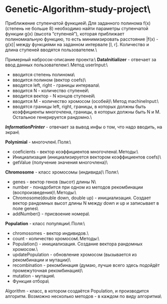 # Genetic-Algorithm-study-project\\
Приближение ступенчатой функцией\\
Для заданного полинома f(x) (степень не больше 8) необходимо найти параметры ступенчатой функции g(x) (высота “ступеней”), которая приближает полиномиальную функцию, то есть минимизировать расстояние |f(x) - g(x)| между функциями на заданном интервале [l, r]. Количество и длина ступеней вводятся пользователем.\\

Примерный набросок-описание проекта:\\
**DataInitializer** - отвечает за ввод данных пользователем:\\
   Метод userInput:\\
 - вводится степень полинома\\
 - вводится полином (вектор coefs)\\
 - вводятся left, right - границы интервала\\
 - вводится N -  количество ступеней\\
 - вводится вектор - N концов ступеней\\
 - вводится M - количество хромосом (особей)\\
 Метод machineInput:\\
 - вводятся границы left, right, границы, в которых должны быть коэффициенты многочлена, границы, в которых должны быть N и M. Остальное генерируется рандомно.\\

***InformationPrinter*** - отвечает за вывод инфы о том, что надо вводить, на экран\\

**Polynimial** - многочлен\\
Поля:\\
  - coeficients - вектор коэффициентов многочлена\\
Методы:\\
  - Инициализация (инициализируется вектором коэффициентов coefs)\\
  - getValue (получение значения многочлена)\\

**Chromosome** - класс хромосомы (индивида)\\
  Поля:\\
  - genes - вектор генов (высот) длины N\\
  - number - понадобится при одном из методов рекомбинации (воспроизведения)\\
  Методы:\\
  - Chromosome(double down, double up) - инициализация. Создает вектор рандомных высот длины N между down и up и записывает в поле genes\\
  - addNumber() - присвоение номера\\

**Population** - класс популяции\\
  Поля:\\
 - chromosomes - вектор индивидов.\\
 - count - количество хромосом\\
  Методы:\\
- Population() - инициализация. Создание вектора рандомных хромосом.\\
- updatePopulation - обновление хромосом (вызывается из рекомбинации и мутации)\\
- recombination - рекомбинация (думаю, лучше всего здесь подойдёт промежуточная рекомбинация)\\
-  mutation - мутация\\
- Функция отбора\\

Algorithm - класс, в котором создаётся  Population, и производится алгоритм. Возможно несколько методов - в каждом по виду алгоритма\\



